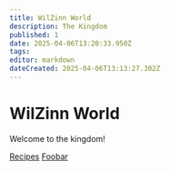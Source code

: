 ```yaml
---
title: WilZinn World
description: The Kingdom
published: 1
date: 2025-04-06T13:20:33.950Z
tags: 
editor: markdown
dateCreated: 2025-04-06T13:13:27.302Z
---
```


# WilZinn World

Welcome to the kingdom!

[Recipes](/recipes/index)
[Foobar](/recipes/index)
